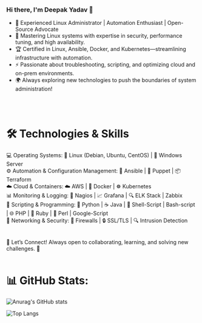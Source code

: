 ### Hi there, I'm Deepak Yadav 👋


- 🐧 Experienced Linux Administrator | Automation Enthusiast | Open-Source Advocate <br>
- 🚀 Mastering Linux systems with expertise in security, performance tuning, and high availability. <be>
- 🏆 Certified in Linux, Ansible, Docker, and Kubernetes—streamlining infrastructure with automation.  <br>
- ⚡ Passionate about troubleshooting, scripting, and optimizing cloud and on-prem environments. <br>
- 🌍 Always exploring new technologies to push the boundaries of system administration! <br> <br> <br> <br>

# 🛠️ Technologies & Skills 

💻 Operating Systems:  🐧 Linux (Debian, Ubuntu, CentOS) | 🏢 Windows Server <br>
⚙️ Automation & Configuration Management:  📜 Ansible | 🤖 Puppet | 📦 Terraform <br>
☁️ Cloud & Containers:  ☁️ AWS | 🐳 Docker | ☸️ Kubernetes <br>
📊 Monitoring & Logging:  📡 Nagios | 📈 Grafana | 🔍 ELK Stack | Zabbix <br> 
🔧 Scripting & Programming:  🐍 Python | ☕ Java | 🐚 Shell-Script | Bash-script | 🌐 PHP | 💎 Ruby | 🦪 Perl | Google-Script  <br>
📡 Networking & Security:  🔐 Firewalls | 🔒 SSL/TLS | 🔍 Intrusion Detection <br>
<br><br>
📩 Let’s Connect! Always open to collaborating, learning, and solving new challenges. 🚀
<br><br>

# 📊 GitHub Stats:
![Anurag's GitHub stats](https://github-readme-stats.vercel.app/api?username=Dsy000&show_icons=true)

![Top Langs](https://github-readme-stats.vercel.app/api/top-langs/?username=Dsy000&layout=compact)
